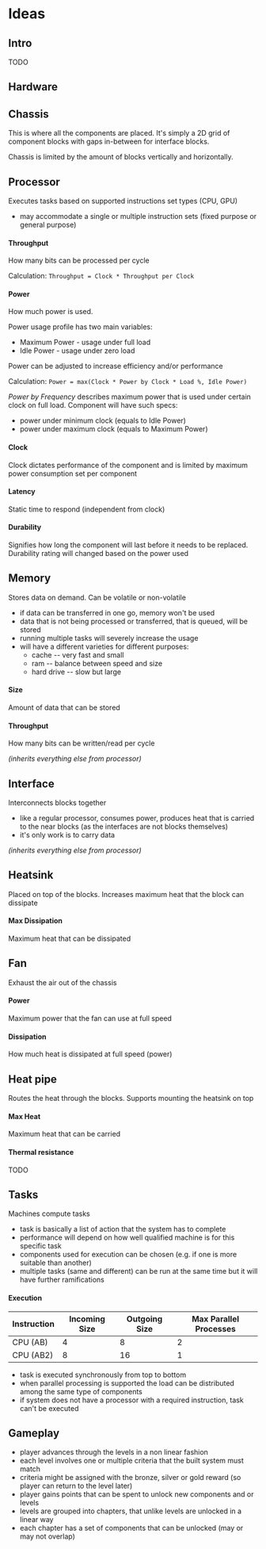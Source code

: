 # Ideas

## Intro

TODO

## Hardware

## Chassis

This is where all the components are placed. It's simply a 2D grid of component blocks with gaps in-between for interface blocks.

Chassis is limited by the amount of blocks vertically and horizontally.

## Processor

Executes tasks based on supported instructions set types (CPU, GPU)

* may accommodate a single or multiple instruction sets (fixed purpose or general purpose)

#### Throughput

How many bits can be processed per cycle

Calculation: `Throughput = Clock * Throughput per Clock`

#### Power

How much power is used.

Power usage profile has two main variables:
* Maximum Power - usage under full load
* Idle Power - usage under zero load

Power can be adjusted to increase efficiency and/or performance

Calculation: `Power = max(Clock * Power by Clock * Load %, Idle Power)`

*Power by Frequency* describes maximum power that is used under certain clock on full load. Component will have such specs:
* power under minimum clock (equals to Idle Power)
* power under maximum clock (equals to Maximum Power)

#### Clock

Clock dictates performance of the component and is limited by maximum power consumption set per component

#### Latency

Static time to respond (independent from clock)

#### Durability

Signifies how long the component will last before it needs to be replaced. Durability rating will changed based on the power used

## Memory

Stores data on demand. Can be volatile or non-volatile

* if data can be transferred in one go, memory won't be used
* data that is not being processed or transferred, that is queued, will be stored
* running multiple tasks will severely increase the usage
* will have a different varieties for different purposes:
    * cache -- very fast and small
    * ram -- balance between speed and size
    * hard drive -- slow but large

#### Size

Amount of data that can be stored

#### Throughput

How many bits can be written/read per cycle

*(inherits everything else from processor)*

## Interface

Interconnects blocks together

* like a regular processor, consumes power, produces heat that is carried to the near blocks (as the interfaces are not blocks themselves)
* it's only work is to carry data

*(inherits everything else from processor)*

## Heatsink

Placed on top of the blocks. Increases maximum heat that the block can dissipate

#### Max Dissipation

Maximum heat that can be dissipated

## Fan

Exhaust the air out of the chassis

#### Power

Maximum power that the fan can use at full speed

#### Dissipation

How much heat is dissipated at full speed (power)

## Heat pipe

Routes the heat through the blocks. Supports mounting the heatsink on top

#### Max Heat

Maximum heat that can be carried

#### Thermal resistance

TODO<!--  -->

## Tasks

Machines compute tasks

* task is basically a list of action that the system has to complete
* performance will depend on how well qualified machine is for this specific task
* components used for execution can be chosen (e.g. if one is more suitable than another)
* multiple tasks (same and different) can be run at the same time but it will have further ramifications


#### Execution

| Instruction | Incoming Size | Outgoing Size | Max Parallel Processes |
|---|---|---|--|
|CPU (AB)|4|8|2|
|CPU (AB2)|8|16|1|

* task is executed synchronously from top to bottom
* when parallel processing is supported the load can be distributed among the same type of components
* if system does not have a processor with a required instruction, task can't be executed

## Gameplay

* player advances through the levels in a non linear fashion
* each level involves one or multiple criteria that the built system must match
* criteria might be assigned with the bronze, silver or gold reward (so player can return to the level later)
* player gains points that can be spent to unlock new components and or levels
* levels are grouped into chapters, that unlike levels are unlocked in a linear way
* each chapter has a set of components that can be unlocked (may or may not overlap)